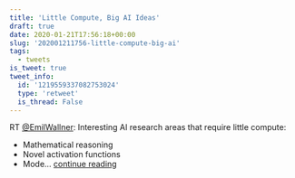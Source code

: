 ```yaml
---
title: 'Little Compute, Big AI Ideas'
draft: true
date: 2020-01-21T17:56:18+00:00
slug: '202001211756-little-compute-big-ai'
tags:
  - tweets
is_tweet: true
tweet_info:
  id: '1219559337082753024'
  type: 'retweet'
  is_thread: False
---
```




RT [@EmilWallner](https://x.com/EmilWallner): Interesting AI research areas that require little compute:

- Mathematical reasoning 
- Novel activation functions 
- Mode… [continue reading](https://x.com/sytelus/status/1219559337082753024)
